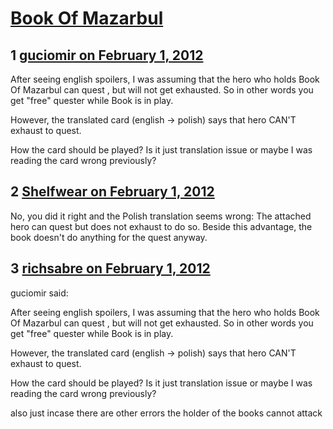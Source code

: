 # [Book Of Mazarbul](https://community.fantasyflightgames.com/topic/59865-book-of-mazarbul/)

## 1 [guciomir on February 1, 2012](https://community.fantasyflightgames.com/topic/59865-book-of-mazarbul/?do=findComment&comment=588120)

After seeing english spoilers, I was assuming that the hero who holds Book Of Mazarbul can quest , but will not get exhausted. So in other words you get "free" quester while Book is in play.

However, the translated card (english -> polish) says that hero CAN'T exhaust to quest.

How the card should be played? Is it just translation issue or maybe I was reading the card wrong previously?

## 2 [Shelfwear on February 1, 2012](https://community.fantasyflightgames.com/topic/59865-book-of-mazarbul/?do=findComment&comment=588128)

No, you did it right and the Polish translation seems wrong: The attached hero can quest but does not exhaust to do so. Beside this advantage, the book doesn't do anything for the quest anyway.

## 3 [richsabre on February 1, 2012](https://community.fantasyflightgames.com/topic/59865-book-of-mazarbul/?do=findComment&comment=588163)

guciomir said:

After seeing english spoilers, I was assuming that the hero who holds Book Of Mazarbul can quest , but will not get exhausted. So in other words you get "free" quester while Book is in play.

However, the translated card (english -> polish) says that hero CAN'T exhaust to quest.

How the card should be played? Is it just translation issue or maybe I was reading the card wrong previously?



also just incase there are other errors the holder of the books cannot attack

